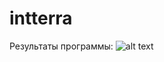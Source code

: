 # intterra

Результаты программы:
![alt text](https://sun9-36.userapi.com/GzGkb48tcfyBn9Uxt6M0FfcbPJlBf2_2AYM8Vw/F_RzR3N61Hc.jpg)
